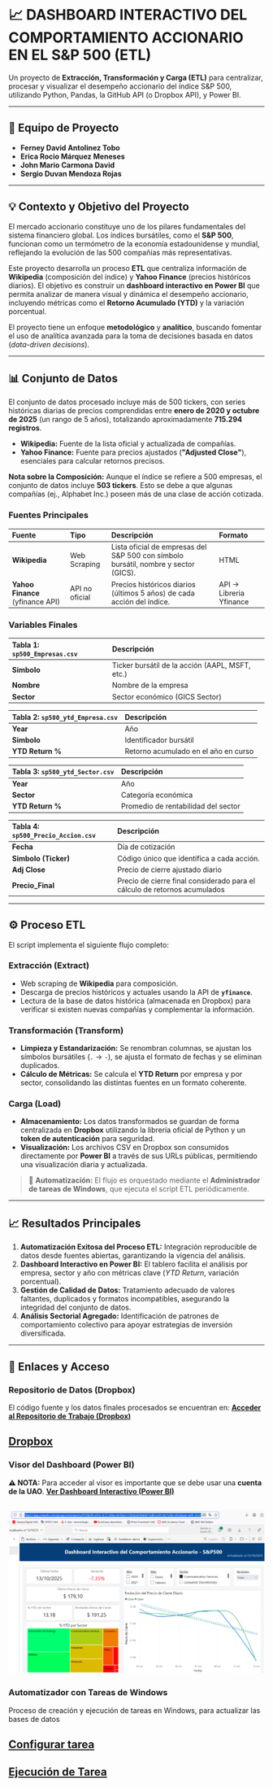# 📈 DASHBOARD INTERACTIVO DEL COMPORTAMIENTO ACCIONARIO EN EL S&P 500 (ETL)

Un proyecto de **Extracción, Transformación y Carga (ETL)** para centralizar, procesar y visualizar el desempeño accionario del índice S&P 500, utilizando Python, Pandas, la GitHub API (o Dropbox API), y Power BI.

---

## 👥 Equipo de Proyecto

* **Ferney David Antolinez Tobo**
* **Erica Rocio Márquez Meneses**
* **John Mario Carmona David**
* **Sergio Duvan Mendoza Rojas**

---

## 💡 Contexto y Objetivo del Proyecto

El mercado accionario constituye uno de los pilares fundamentales del sistema financiero global. Los índices bursátiles, como el **S&P 500**, funcionan como un termómetro de la economía estadounidense y mundial, reflejando la evolución de las 500 compañías más representativas.

Este proyecto desarrolla un proceso **ETL** que centraliza información de **Wikipedia** (composición del índice) y **Yahoo Finance** (precios históricos diarios). El objetivo es construir un **dashboard interactivo en Power BI** que permita analizar de manera visual y dinámica el desempeño accionario, incluyendo métricas como el **Retorno Acumulado (YTD)** y la variación porcentual.

El proyecto tiene un enfoque **metodológico** y **analítico**, buscando fomentar el uso de analítica avanzada para la toma de decisiones basada en datos (*data-driven decisions*).

---

## 📊 Conjunto de Datos

El conjunto de datos procesado incluye más de 500 tickers, con series históricas diarias de precios comprendidas entre **enero de 2020 y octubre de 2025** (un rango de 5 años), totalizando aproximadamente **715.294 registros**.

* **Wikipedia:** Fuente de la lista oficial y actualizada de compañías.
* **Yahoo Finance:** Fuente para precios ajustados (**"Adjusted Close"**), esenciales para calcular retornos precisos.

**Nota sobre la Composición:** Aunque el índice se refiere a 500 empresas, el conjunto de datos incluye **503 tickers**. Esto se debe a que algunas compañías (ej., Alphabet Inc.) poseen más de una clase de acción cotizada.

### Fuentes Principales

| Fuente | Tipo | Descripción | Formato |
| :--- | :--- | :--- | :--- |
| **Wikipedia** | Web Scraping | Lista oficial de empresas del S&P 500 con símbolo bursátil, nombre y sector (GICS). | HTML |
| **Yahoo Finance** (yfinance API) | API no oficial | Precios históricos diarios (últimos 5 años) de cada acción del índice. | API → Libreria Yfinance |

### Variables Finales

| Tabla 1: `sp500_Empresas.csv` | Descripción |
| :--- | :--- |
| **Simbolo** | Ticker bursátil de la acción (AAPL, MSFT, etc.) |
| **Nombre** | Nombre de la empresa |
| **Sector** | Sector económico (GICS Sector) |

| Tabla 2: `sp500_ytd_Empresa.csv` | Descripción |
| :--- | :--- |
| **Year** | Año |
| **Simbolo** | Identificador bursátil |
| **YTD Return %** | Retorno acumulado en el año en curso |

| Tabla 3: `sp500_ytd_Sector.csv` | Descripción |
| :--- | :--- |
| **Year** | Año |
| **Sector** | Categoría económica |
| **YTD Return %** | Promedio de rentabilidad del sector |

| Tabla 4: `sp500_Precio_Accion.csv` | Descripción |
| :--- | :--- |
| **Fecha** | Día de cotización |
| **Simbolo (Ticker)** | Código único que identifica a cada acción. |
| **Adj Close** | Precio de cierre ajustado diario |
| **Precio_Final** | Precio de cierre final considerado para el cálculo de retornos acumulados |

---

## ⚙️ Proceso ETL

El script implementa el siguiente flujo completo:

### Extracción (Extract)

* Web scraping de **Wikipedia** para composición.
* Descarga de precios históricos y actuales usando la API de **`yfinance`**.
* Lectura de la base de datos histórica (almacenada en Dropbox) para verificar si existen nuevas compañías y complementar la información.

### Transformación (Transform)

* **Limpieza y Estandarización:** Se renombran columnas, se ajustan los símbolos bursátiles (`.` $\rightarrow$ `-`), se ajusta el formato de fechas y se eliminan duplicados.
* **Cálculo de Métricas:** Se calcula el **YTD Return** por empresa y por sector, consolidando las distintas fuentes en un formato coherente.

### Carga (Load)

* **Almacenamiento:** Los datos transformados se guardan de forma centralizada en **Dropbox** utilizando la librería oficial de Python y un **token de autenticación** para seguridad.
* **Visualización:** Los archivos CSV en Dropbox son consumidos directamente por **Power BI** a través de sus URLs públicas, permitiendo una visualización diaria y actualizada.

> 📝 **Automatización:** El flujo es orquestado mediante el **Administrador de tareas de Windows**, que ejecuta el script ETL periódicamente.

---

## 📈 Resultados Principales

1.  **Automatización Exitosa del Proceso ETL:** Integración reproducible de datos desde fuentes abiertas, garantizando la vigencia del análisis.
2.  **Dashboard Interactivo en Power BI:** El tablero facilita el análisis por empresa, sector y año con métricas clave (*YTD Return*, variación porcentual).
3.  **Gestión de Calidad de Datos:** Tratamiento adecuado de valores faltantes, duplicados y formatos incompatibles, asegurando la integridad del conjunto de datos.
4.  **Análisis Sectorial Agregado:** Identificación de patrones de comportamiento colectivo para apoyar estrategias de inversión diversificada.

---

## 🔗 Enlaces y Acceso

### Repositorio de Datos (Dropbox)
El código fuente y los datos finales procesados se encuentran en:
[**Acceder al Repositorio de Trabajo (Dropbox)**](https://www.dropbox.com/scl/fo/3dajlwga2dvucsm0kkd29/AMG_jIkWyRF44Uh7X7wV3hU?rlkey=n1jay3rvl888qgxvgeldvhiup&st=kdduwrqd&dl=0)

## **[Dropbox](imagenes/Dropbox.png)**

### Visor del Dashboard (Power BI)
**⚠️ NOTA:** Para acceder al visor es importante que se debe usar una **cuenta de la UAO**.
[**Ver Dashboard Interactivo (Power BI)**](https://app.powerbi.com/groups/me/reports/9703bcf9-e91d-4c17-836a-b67ba2c1185d/e839eb8716db7e281367?ctid=693cbea0-4ef9-4254-8977-76e05cb5f556&experience=power-bi)

## **![S&P 500 Dashboard Preview](imagenes/Dashboard.png)**

###  Automatizador con Tareas de Windows
Proceso de creación y ejecución de tareas en Windows, para actualizar las bases de datos

## **[Configurar tarea](imagenes/Configurar_Tarea.png)**

## **[Ejecución de Tarea](imagenes/Tarea.png)**
